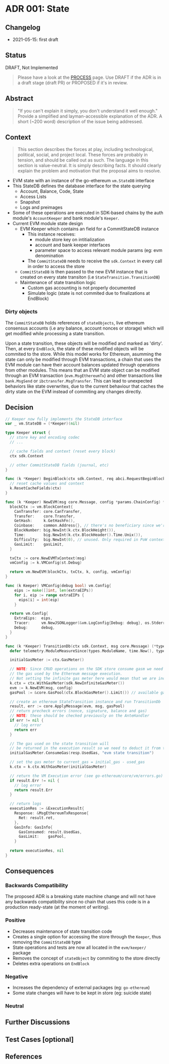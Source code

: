 # ADR 001: State

## Changelog

- 2021-05-15: first draft

## Status

DRAFT, Not Implemented

> Please have a look at the [PROCESS](./PROCESS.md#adr-status) page.
> Use DRAFT if the ADR is in a draft stage (draft PR) or PROPOSED if it's in review.

## Abstract

> "If you can't explain it simply, you don't understand it well enough." Provide a simplified and layman-accessible explanation of the ADR.
> A short (~200 word) description of the issue being addressed.

## Context

> This section describes the forces at play, including technological, political, social, and project local. These forces are probably in tension, and should be called out as such. The language in this section is value-neutral. It is simply describing facts. It should clearly explain the problem and motivation that the proposal aims to resolve.

- EVM state with an instance of the go-ethereum `vm.StateDB` interface
- This StateDB defines the database interface for the state querying
  - Account, Balance, Code, State
  - Access Lists
  - Snapshot
  - Logs and preimages
- Some of these operations are executed in SDK-based chains by the auth module's `AccountKeeper` and bank module's `Keeper`.
- Current EVM module state design
  - EVM Keeper which contains an field for a CommitStateDB instance
    - This instance receives:
      - module store key on intitialization
      - account and bank keeper interfaces
      - parameter space to access relevant module params (eg: evm denomination
    - The `CommitStateDB` needs to receive the `sdk.Context` in every call in order to access the store
  - `CommitStateDB` is then passed to the new EVM instance that is created on every state transiton (i.e `StateTransition.TransitionDB`)
  - Maintenance of state transition logic
    - Custom gas accounting is not properly documented
    - Simulate logic (state is not commited due to finalizations at EndBlock)
  
### Dirty objects

The `CommitStateDB` holds references of `stateObjects`, live ethereum consensus accounts (i.e any
balance, account nonces or storage) which will get modified while processing a state transition.

Upon a state transition, these objects will be modified and marked as 'dirty'. Then, at every
`EndBlock`, the state of these modified objects will be commited to the store. While this model
works for Ethereum, asumming the state can only be modified through EVM transactions, a chain that
uses the EVM module can have their account balances updated through operations from other modules.
This means that an EVM state object can be modified through an EVM transaction (`evm.MsgEthereumTx`)
and other transactions like `bank.MsgSend` or `ibctransfer.MsgTransfer`. This can lead to unexpected
behaviors like state overwrites, due to the current behaviour that caches the dirty state on the EVM
instead of commiting any changes directly.

## Decision

<!-- > This section describes our response to these forces. It is stated in full sentences, with active voice. "We will ..." -->

```go
// Keeper now fully implements the StateDB interface
var _ vm.StateDB = (*Keeper)(nil)

type Keeper struct {
  // store key and encoding codec
  // ...

  // cache fields and context (reset every block)
  ctx sdk.Context

  // other CommitStateDB fields (journal, etc)
}
```


```go
func (k *Keeper) BeginBlock(ctx sdk.Context, req abci.RequestBeginBlock) {
  // reset cache values and context
  k.ResetCacheFields(ctx)
}
```

```go
func (k *Keeper) NewEVM(msg core.Message, config *params.ChainConfig) *vm.EVM {
  blockCtx := vm.BlockContext{
    CanTransfer: core.CanTransfer,
    Transfer:    core.Transfer,
    GetHash:     k.GetHashFn(),
    Coinbase:    common.Address{}, // there's no beneficiary since we're not mining
    BlockNumber: big.NewInt(k.ctx.BlockHeight()),
    Time:        big.NewInt(k.ctx.BlockHeader().Time.Unix()),
    Difficulty:  big.NewInt(0), // unused. Only required in PoW context
    GasLimit:    gasLimit,
  }

  txCtx := core.NewEVMTxContext(msg)
  vmConfig := k.VMConfig(st.Debug)

  return vm.NewEVM(blockCtx, txCtx, k, config, vmConfig)
}
```

```go
func (k Keeper) VMConfig(debug bool) vm.Config{
    eips := make([]int, len(extraEIPs))
    for i, eip := range extraEIPs {
      eips[i] = int(eip)
    }

  return vm.Config{
    ExtraEips:  eips,
    Tracer:     vm.NewJSONLogger(&vm.LogConfig{Debug: debug}, os.Stderr),
    Debug:      debug,
  }
}
```

```go
func (k *Keeper) TransitionDb(ctx sdk.Context, msg core.Message) (*types.ExecutionResult, error) {
  defer telemetry.ModuleMeasureSince(types.ModuleName, time.Now(), types.MetricKeyTransitionDB)

  initialGasMeter := ctx.GasMeter()

  // NOTE: Since CRUD operations on the SDK store consume gasm we need to set up an infinite gas meter so that we only consume
  // the gas used by the Ethereum message execution.
  // Not setting the infinite gas meter here would mean that we are incurring in additional gas costs
  k.ctx = ctx.WithGasMeter(sdk.NewInfiniteGasMeter())
  evm := k.NewEVM(msg, config)
  gasPool := &core.GasPool(ctx.BlockGasMeter().Limit()) // available gas left in the block for the tx execution

  // create an ethereum StateTransition instance and run TransitionDb
  result, err := core.ApplyMessage(evm, msg, gasPool)
  // return precheck errors (nonce, signature, balance and gas)
  // NOTE: these should be checked previously on the AnteHandler
  if err != nil {
    // log error
    return err
  }

  // The gas used on the state transition will 
  // be returned in the execution result so we need to deduct it from the transaction (?) GasMeter // TODO: double-check
  initialGasMeter.ConsumeGas(resp.UsedGas, "evm state transition")

  // set the gas meter to current_gas = initial_gas - used_gas
  k.ctx = k.ctx.WithGasMeter(initialGasMeter) 

  // return the VM Execution error (see go-ethereum/core/vm/errors.go)
  if result.Err != nil {
    // log error
    return result.Err
  }

  // return logs
  executionRes := &ExecutionResult{
    Response: &MsgEthereumTxResponse{
      Ret: result.ret,
    },
    GasInfo: GasInfo{
      GasConsumed: result.UsedGas,
      GasLimit:    gasPool,
    }
  
  return executionRes, nil
}
```

## Consequences

<!-- > This section describes the resulting context, after applying the decision. All consequences should be listed here, not just the "positive" ones. A particular decision may have positive, negative, and neutral consequences, but all of them affect the team and project in the future. -->

### Backwards Compatibility

<!-- All ADRs that introduce backwards incompatibilities must include a section describing these incompatibilities and their severity. The ADR must explain how the author proposes to deal with these incompatibilities. ADR submissions without a sufficient backwards compatibility treatise may be rejected outright. -->

The proposed ADR is a breaking state machine change and will not have any backwards compatibility
since no chain that uses this code is in a production ready-state (at the moment of writing).

### Positive

- Decreases maintenance of state transition code
- Creates a single option for accessing the store through the `Keeper`, thus removing the `CommitStateDB` type
- State operations and tests are now all located in the `evm/keeper/` package
- Removes the concept of `stateObject` by commiting to the store directly
- Deletes extra operations on `EndBlock`

### Negative

- Increases the dependency of external packages (eg: `go-ethereum`)
- Some state changes will have to be kept in store (eg: suicide state)

### Neutral

## Further Discussions

<!-- While an ADR is in the DRAFT or PROPOSED stage, this section should contain a summary of issues to be solved in future iterations (usually referencing comments from a pull-request discussion).
Later, this section can optionally list ideas or improvements the author or reviewers found during the analysis of this ADR. -->

## Test Cases [optional]

<!-- Test cases for an implementation are mandatory for ADRs that are affecting consensus changes. Other ADRs can choose to include links to test cases if applicable. -->

## References

<!-- - {reference link} -->
